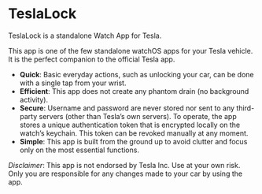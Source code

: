 # TeslaLock

TeslaLock is a standalone Watch App for Tesla.

This app is one of the few standalone watchOS apps for your Tesla vehicle. It is the perfect companion to the official Tesla app.

* **Quick**: Basic everyday actions, such as unlocking your car, can be done with a single tap from your wrist.
* **Efficient**: This app does not create any phantom drain (no background activity).
* **Secure**: Username and password are never stored nor sent to any third-party servers (other than Tesla’s own servers). To operate, the app stores a unique authentication token that is encrypted locally on the watch’s keychain. This token can be revoked manually at any moment.
* **Simple**: This app is built from the ground up to avoid clutter and focus only on the most essential functions.


*Disclaimer*: This app is not endorsed by Tesla Inc. Use at your own risk. Only you are responsible for any changes made to your car by using the app.

